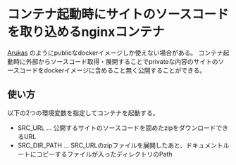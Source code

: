 # コンテナ起動時にサイトのソースコードを取り込めるnginxコンテナ

[Arukas](https://arukas.io) のようにpublicなdockerイメージしか使えない場合がある。
コンテナ起動時に外部からソースコード取得・展開することでprivateな内容のサイトのソースコードをdockerイメージに含めること無く公開することができる。

## 使い方

以下の2つの環境変数を指定してコンテナを起動する。

* SRC_URL … 公開するサイトのソースコードを固めたzipをダウンロードできるURL
* SRC_DIR_PATH … SRC_URLのzipファイルを展開したあと、ドキュメントルートにコピーするファイルが入ったディレクトリのPath

